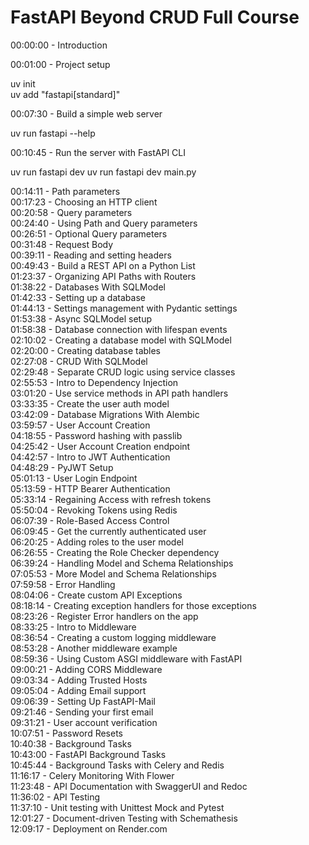 # FastAPI Beyond CRUD Full Course

00:00:00 - Introduction  

00:01:00 - Project setup  

uv init  
uv add "fastapi[standard]"

00:07:30 - Build a simple web server  

uv run fastapi --help

00:10:45 - Run the server with FastAPI CLI  

uv run fastapi dev
uv run fastapi dev main.py

00:14:11 - Path parameters  
00:17:23 - Choosing an HTTP client  
00:20:58 - Query parameters  
00:24:40 - Using Path and Query parameters  
00:26:51 - Optional Query parameters  
00:31:48 - Request Body  
00:39:11 - Reading and setting headers  
00:49:43 - Build a REST API on a Python List  
01:23:37 - Organizing API Paths with Routers  
01:38:22 - Databases With SQLModel  
01:42:33 - Setting up a database  
01:44:13 - Settings management with Pydantic settings  
01:53:38 - Async SQLModel setup  
01:58:38 - Database connection with lifespan events  
02:10:02 - Creating a database model with SQLModel  
02:20:00 - Creating database tables  
02:27:08 - CRUD With SQLModel  
02:29:48 - Separate CRUD logic using service classes  
02:55:53 - Intro to Dependency Injection  
03:01:20 - Use service methods in API path handlers  
03:33:35 - Create the user auth model  
03:42:09 - Database Migrations With Alembic  
03:59:57 - User Account Creation  
04:18:55 - Password hashing with passlib  
04:25:42 - User Account Creation endpoint  
04:42:57 - Intro to JWT Authentication  
04:48:29 - PyJWT Setup  
05:01:13 - User Login Endpoint  
05:13:59 - HTTP Bearer Authentication  
05:33:14 - Regaining Access with refresh tokens  
05:50:04 - Revoking Tokens using Redis  
06:07:39 - Role-Based Access Control  
06:09:45 - Get the currently authenticated user  
06:20:25 - Adding roles to the user model  
06:26:55 - Creating the Role Checker dependency  
06:39:24 - Handling Model and Schema Relationships  
07:05:53 - More Model and Schema Relationships  
07:59:58 - Error Handling  
08:04:06 - Create custom API Exceptions  
08:18:14 - Creating exception handlers for those exceptions  
08:23:26 - Register Error handlers on the app  
08:33:25 - Intro to Middleware  
08:36:54 - Creating a custom logging middleware  
08:53:28 - Another middleware example  
08:59:36 - Using Custom ASGI middleware with FastAPI  
09:00:21 - Adding CORS Middleware  
09:03:34 - Adding Trusted Hosts  
09:05:04 - Adding Email support  
09:06:39 - Setting Up FastAPI-Mail  
09:21:46 - Sending your first email  
09:31:21 - User account verification  
10:07:51 - Password Resets  
10:40:38 - Background Tasks  
10:43:00 - FastAPI Background Tasks  
10:45:44 - Background Tasks with Celery and Redis  
11:16:17 - Celery Monitoring With Flower  
11:23:48 - API Documentation with SwaggerUI and Redoc  
11:36:02 - API Testing  
11:37:10 - Unit testing with Unittest Mock and Pytest  
12:01:27 - Document-driven Testing with Schemathesis  
12:09:17 - Deployment on Render.com